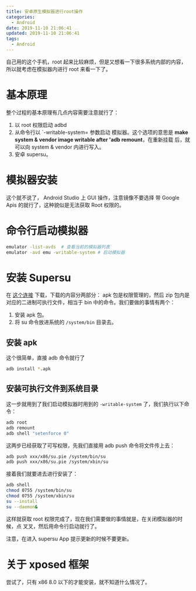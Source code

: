 ```yaml
---
title: 安卓原生模拟器进行root操作
categories:
  - Android
date: 2019-11-10 21:06:41
updated: 2019-11-10 21:06:41
tags: 
  - Android
---
```


自己用的这个手机，root 起来比较麻烦，但是又想看一下很多系统内部的内容，所以就考虑在模拟器内进行 root 来看一下了。

<!--more-->

# 基本原理

整个过程的基本原理有几点内容需要注意就行了：

1. 以 root 权限启动 adbd
2. 从命令行以 `-writable-system= 参数启动 模拟器。这个选项的意思是 **make system & vendor image writable after 'adb remount**，在重新挂载 后，就可以向 system & vendor 内进行写入。
3. 安卓 supersu。

# 模拟器安装

这个就不说了， Android Studio 上 GUI 操作，注意镜像不要选择 带 Google Apis 的就行了，这种貌似是无法获取 Root 权限的。



# 命令行启动模拟器

```sh
emulator -list-avds	 # 查看当前的模拟器列表		
emulator -avd emu -writable-system # 启动模拟器
```

# 安装 Supersu

在 [这个连接](http://www.supersu.com/) 下载，下载的内容分两部分： apk 包是权限管理的，然后 zip 包内是对应的二进制可执行文件，相当于 bin 中的命令。我们要做的事情有两个：

1. 安装 apk 包。
2. 将 su 命令放进系统的 `/system/bin` 目录去。

## 安装 apk 

这个很简单，直接 adb 命令就行了

```sh
adb install *.apk
```



## 安装可执行文件到系统目录

 这一步就用到了我们启动模拟器时用到的 `-writable-system` 了，我们执行以下命令：



```sh
adb root
adb remount
adb shell "setenforce 0"
```

这两步已经获取了可写权限，先我们直接用 adb push 命令将文件传上去：

```sh
adb push xxx/x86/su.pie /system/bin/su
adb push xxx/x86/su.pie /system/xbin/su
```

接着我们就要进去进行安装了：

```sh
adb shell
chmod 0755 /system/bin/su
chmod 0755 /system/xbin/su
su --install
su --daemon&
```

这样就获取 root 权限完成了，现在我们需要做的事情就是，在关闭模拟器的时候，点 叉叉，然后用命令行启动就行了。



注意，在进入 supersu App 提示更新的时候不要更新。



# 关于  xposed 框架

尝试了，只有 x86 8.0 以下的才能安装，就不知道什么情况了。